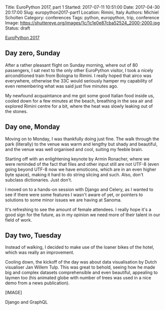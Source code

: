 Title: EuroPython 2017, part 1
Started: 2017-07-11 10:51:00
Date: 2017-04-30 20:17:00
Slug: europython2017-part1
Location: Rimini, Italy
Authors: Michiel Scholten
Category: conferences
Tags: python, europython, trip, conference
Image: https://shuttereye.org/images/1c/1c1e0e87cba52524_2000-2000.jpg
Status: draft

[EuroPython 2017](https://ep2017.europython.eu/en/)

## Day zero, Sunday

After a rather pleasant flight on Sunday morning, where out of 80 passengers, I sat next to the only other EuroPython visitor, I took a nicely airconditioned train from Bologna to Rimini. I really hoped that airco was everywhere, otherwise the 33C would seriously hamper my capability of even remembering what was said just five minutes ago.

My newfound acquaintance and me got some good Italian food inside us, cooled down for a few minutes at the beach, breathing in the sea air and explored Rimini centre for a bit, where the heat was slowly leaking out of the stones.


## Day one, Monday

Moving on to Monday, I was thankfully doing just fine. The walk through the park (literally) to the venue was warm and lengthy but shady and beautiful, and the venue was well organised and cool, suiting my feeble brain.

Starting off with an enlightening keynote by Armin Ronacher, where we were reminded of the fact that files and other input still are not UTF-8 (even going beyond UTF-8 now we have emoticons, which are in an even higher byte space), making it hard to do string slicing and such. Also, don't subclass dictionaries. Just don't.

I moved on to a hands-on session with Django and Celery, as I wanted to see if there were some features I wasn't aware of yet, or pointers to solutions to some minor issues we are having at Sanoma.



It's refreshing to see the amount of female attendees. I really hope it's a good sign for the future, as in my opinion we need more of their talent in our field of work.


## Day two, Tuesday

Instead of walking, I decided to make use of the loaner bikes of the hotel, which was really an improvement.

Cooling down, the kickoff of the day was about data visualisation by Dutch visualiser Jan Willem Tulp. This was great to behold, seeing how he made big and complex datasets comprehensible and even beautiful, appealing to laymen too (his animated globe with number of trees was used in a nice demo from a news publication).

[IMAGE]




Django and GraphQL
